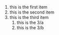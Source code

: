 1. this is the first item
2. this is the second item
3. this is the third item
   1. this is the 3/a
   2. this is the 3/b
